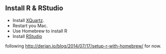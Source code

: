 ## Install R & RStudio

* Install [XQuartz](http://xquartz.macosforge.org/landing/).
* Restart you Mac.
* Use Homebrew to install R
* Install [RStudio](http://www.rstudio.com/products/RStudio/)

following http://derjan.io/blog/2014/07/17/setup-r-with-homebrew/ for now.